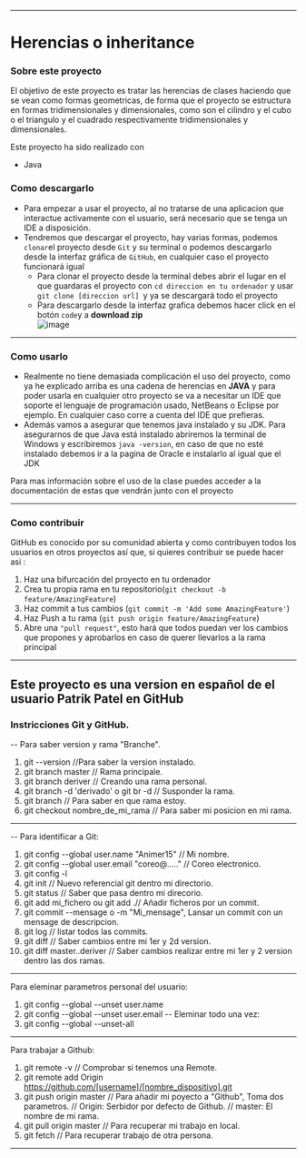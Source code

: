 ------------------------------------------------------------------------
# Herencias o inheritance


### Sobre este proyecto
El objetivo de este proyecto es tratar las herencias de clases haciendo que se vean como formas geometricas, de forma que el proyecto se estructura en formas tridimensionales y dimensionales, como son el cilindro y el cubo o el triangulo y el cuadrado respectivamente tridimensionales y dimensionales.

Este proyecto ha sido realizado con
- Java
### Como descargarlo
- Para empezar a usar el proyecto, al no tratarse de una aplicacion que interactue activamente con el usuario, será necesario que se tenga un IDE a disposición.
- Tendremos que descargar el proyecto, hay varias formas, podemos `clonar`el proyecto desde `Git` y su terminal o podemos descargarlo desde la interfaz gráfica de `GitHub`, en cualquier caso el proyecto funcionará igual
	- Para clonar el proyecto desde la terminal debes abrir el lugar en el que guardaras el proyecto con `cd direccion en tu ordenador` y usar `git clone [direccion url] `y ya se descargará todo el proyecto
	- Para descargarlo desde la interfaz grafica debemos hacer click en el botón `code`y a **download zip** 	
![image](https://user-images.githubusercontent.com/79007014/109994085-40caa000-7d0d-11eb-9886-a555a72e8d2c.png)


---

### Como usarlo
- Realmente no tiene demasiada complicación el uso del proyecto, como ya he explicado arriba es una cadena de herencias en **JAVA** y para poder usarla en cualquier otro proyecto se va a necesitar un IDE que soporte el lenguaje de programación usado, NetBeans o Eclipse por ejemplo. En cualquier caso corre a cuenta del IDE que prefieras.
- Además vamos a asegurar que tenemos java instalado y su JDK. Para asegurarnos de que Java está instalado abriremos la terminal de Windows y escribiremos `java -version`, en caso de que no esté instalado debemos ir a la pagina de Oracle e instalarlo al igual que el JDK

Para mas información sobre el uso de la clase puedes acceder a la documentación de estas que vendrán junto con el proyecto

---
### Como contribuir
GitHub es conocido por su comunidad abierta y como contribuyen todos los usuarios en otros proyectos así que, si quieres contribuir se puede hacer asi :

1.  Haz una bifurcación del proyecto en tu ordenador
2.  Crea tu propia rama en tu repositorio(`git checkout -b feature/AmazingFeature`)
3.  Haz commit a tus cambios (`git commit -m 'Add some AmazingFeature'`)
4.  Haz Push a tu rama (`git push origin feature/AmazingFeature`)
5.  Abre una `"pull request"`, esto hará que todos puedan ver los cambios que propones y aprobarlos en caso de querer llevarlos a la rama principal
---
Este proyecto es una version en español de el usuario Patrik Patel en GitHub
---

### Instricciones Git y GitHub.
-- Para saber version y rama "Branche".
1. git --version //Para saber la version instalado.
2. git branch master // Rama principale.
3. git branch deriver // Creando una rama personal.
4. git branch -d 'derivado' o git br -d // Susponder la rama.
5. git branch // Para saber en que rama estoy.
6. git checkout nombre_de_mi_rama // Para saber mi posicion en mi rama. 
---

-- Para identificar a Git:
01. git config --global user.name "Animer15" // Mi nombre.
02. git config --global user.email "coreo@....." // Coreo electronico.
03. git config -l
04. git init // Nuevo referencial git dentro mi directorio.
05. git status // Saber que pasa dentro mi direcorio.
06. git add mi_fichero ou git add .// Añadir ficheros por un commit.
07. git commit --mensage o -m "Mi_mensage", Lansar un commit con un mensage de descripcion.
08. git log // listar todos las commits.
09. git diff // Saber cambios entre mi 1er y 2d version.
10. git diff master..deriver // Saber cambios realizar entre mi 1er y 2 version dentro las dos ramas.
---

Para eleminar parametros personal del usuario:
1. git config --global --unset user.name
2. git config --global --unset user.email
-- Eleminar todo una vez:
3. git config --global --unset-all
---

Para trabajar a Github:
1. git remote -v // Comprobar si tenemos una Remote.
2. git remote add Origin https://github.com/[username]/[nombre_dispositivo].git
3. git push origin master // Para añadir mi poyecto a "Github", Toma dos parametros.
	// Origin: Serbidor por defecto de Github.
	// master: El nombre de mi rama.
4. git pull origin master // Para recuperar mi trabajo en local.
5. git fetch // Para recuperar trabajo de otra persona.
---
